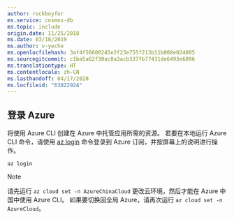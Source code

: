 ```yaml
---
author: rockboyfor
ms.service: cosmos-db
ms.topic: include
origin.date: 11/25/2018
ms.date: 03/18/2019
ms.author: v-yeche
ms.openlocfilehash: 3af4f56600245e2f23e755f213b11b008e024805
ms.sourcegitcommit: c1ba5a62f30ac0a3acb337fb77431de6493e6096
ms.translationtype: HT
ms.contentlocale: zh-CN
ms.lasthandoff: 04/17/2020
ms.locfileid: "63822924"
---
```

## <a name="sign-in-to-azure"></a>登录 Azure

将使用 Azure CLI 创建在 Azure 中托管应用所需的资源。 若要在本地运行 Azure CLI 命令，请使用 [az login](https://docs.azure.cn/zh-cn/cli/?view=azure-cli-latest#az-login) 命令登录到 Azure 订阅，并按屏幕上的说明进行操作。

<!--Not Available on If you run Azure CLI commands in the Cloud Shell, you're already signed in.-->

```azurecli
az login
```

> [!NOTE]
> 请先运行 `az cloud set -n AzureChinaCloud` 更改云环境，然后才能在 Azure 中国中使用 Azure CLI。 如果要切换回全局 Azure，请再次运行 `az cloud set -n AzureCloud`。

<!--Update_Description: wording update-->